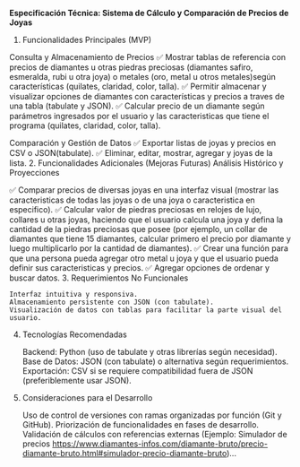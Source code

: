 **Especificación Técnica: Sistema de Cálculo y Comparación de Precios de Joyas**
1. Funcionalidades Principales (MVP)

Consulta y Almacenamiento de Precios
✅ Mostrar tablas de referencia con precios de diamantes u otras piedras preciosas (diamantes safiro, esmeralda, rubi u otra joya) o metales (oro, metal u otros metales)según características (quilates, claridad, color, talla).
✅ Permitir almacenar y visualizar opciones de diamantes con características y precios a traves de una tabla (tabulate y JSON).
✅ Calcular precio de un diamante según parámetros ingresados por el usuario y las caracteristicas que tiene el programa (quilates, claridad, color, talla).

Comparación y Gestión de Datos
✅ Exportar listas de joyas y precios en CSV o JSON(tabulate).
✅ Eliminar, editar, mostrar, agregar y joyas de la lista.
2. Funcionalidades Adicionales (Mejoras Futuras)
Análisis Histórico y Proyecciones

✅ Comparar precios de diversas joyas en una interfaz visual (mostrar las caracteristicas de todas las joyas o de una joya o caracteristica en especifico).
✅ Calcular valor de piedras preciosas en relojes de lujo, collares u otras joyas, haciendo que el usuario calcula una joya y defina la cantidad de la piedras preciosas que posee (por ejemplo, un collar de diamantes que tiene 15 diamantes, calcular primero el precio por diamante y luego multiplicarlo por la cantidad de diamantes).
✅ Crear una función para que una persona pueda agregar otro metal u joya y que el usuario pueda definir sus caracteristicas y precios.
✅ Agregar opciones de ordenar y buscar datos.
3. Requerimientos No Funcionales

    Interfaz intuitiva y responsiva.
    Almacenamiento persistente con JSON (con tabulate).
    Visualización de datos con tablas para facilitar la parte visual del usuario.

4. Tecnologías Recomendadas

    Backend: Python (uso de tabulate y otras librerías según necesidad).
    Base de Datos: JSON (con tabulate) o alternativa según requerimientos.
    Exportación: CSV si se requiere compatibilidad fuera de JSON (preferiblemente usar JSON).

5. Consideraciones para el Desarrollo

    Uso de control de versiones con ramas organizadas por función (Git y GitHub).
    Priorización de funcionalidades en fases de desarrollo.
    Validación de cálculos con referencias externas (Ejemplo: Simulador de precios https://www.diamantes-infos.com/diamante-bruto/precio-diamante-bruto.html#simulador-precio-diamante-bruto)...
